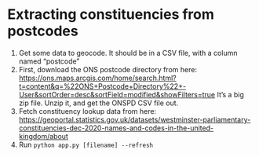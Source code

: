 # Extracting constituencies from postcodes

1. Get some data to geocode. It should be in a CSV file, with a column named “postcode”
2. First, download the ONS postcode directory from here:
   https://ons.maps.arcgis.com/home/search.html?t=content&q=%22ONS+Postcode+Directory%22+-User&sortOrder=desc&sortField=modified&showFilters=true
   It’s a big zip file. Unzip it, and get the ONSPD CSV file out.
3. Fetch constituency lookup data from here:
   https://geoportal.statistics.gov.uk/datasets/westminster-parliamentary-constituencies-dec-2020-names-and-codes-in-the-united-kingdom/about
4. Run `python app.py [filename] --refresh`
